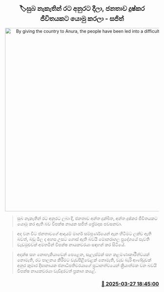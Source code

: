 <p align='center'><b><h2 align='center' title='By giving the country to Anura, the people have been led into a difficult life - Sajith'>🏷සුබ නැකැතින් රට අනුරට දීලා, ජනතාව දුෂ්කර ජීවිතයකට යොමු කරලා - සජිත්</h2></b></p>
<p align='center'><img src='https://helakuru.sgp1.cdn.digitaloceanspaces.com/esana/images/lib/sajith-premadasa[1].jpg' width='600' alt='By giving the country to Anura, the people have been led into a difficult life - Sajith'></p>

> සුබ නැකැතින් රට අනුරට ලබා දී, ජනතාව අන්ත දුක්ඛිත, අන්ත දුෂ්කර ජීවිතයකට යොමු කර ඇති බව විපක්ෂ නායක සජිත් ප්‍රේමදාස පවසනවා.

> අද වන විට ජනතාවගේ ආදායම් මාර්ග සම්පූර්ණයෙන් ඇන හිටීමට ලක්ව ඇති බවත්, බඩු මිල ද අහස උසට ගොස් ඇති බවයි මොනරාගල ප්‍රදේශයේ පැවති වැඩමුළුවක් අමතමින් විපක්ෂ නායකවරයා සඳහන් කර සිටියේ.

> අදක්ෂ සහ නොහැකියාවෙන් පෙළෙන, සැලැස්මක් සහ කළමණාකාරීත්වයක් නොමැති, රට පාලනය කිරීමට වැඩපිළිවෙළක් නොමැති, වැඩ බැරි ආණ්ඩුවක් අනුර කුමාර දිසානායක ජනාධිපතිවරයාගේ ප්‍රධානත්වයෙන් ක්‍රියාත්මක වන බවයි විපක්ෂ නායකවරයා වැඩිදුරටත් ප්‍රකාශ කළේ.



<h3 align='right'><a href='https://www.helakuru.lk/esana/p/108699/'>📅 2025-03-27 18:45:00</a></h3>
